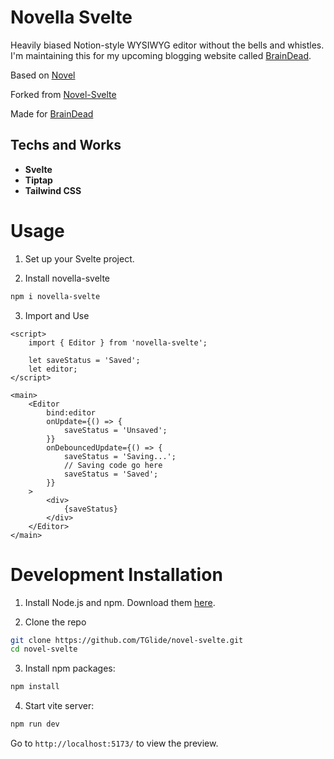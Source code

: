 # Novella Svelte

Heavily biased Notion-style WYSIWYG editor without the bells and whistles. I'm maintaining this for my upcoming blogging website called [BrainDead](https://github.com/BrainDeadSocial).

Based on [Novel](https://github.com/steven-tey/novel)

Forked from [Novel-Svelte](https://github.com/TGlide/novel-svelte)

Made for [BrainDead](https://github.com/BrainDeadSocial)

## Techs and Works

- **Svelte**
- **Tiptap**
- **Tailwind CSS**

# Usage

1. Set up your Svelte project.

2. Install novella-svelte

```bash
npm i novella-svelte
```

3. Import and Use

```svelte
<script>
	import { Editor } from 'novella-svelte';

	let saveStatus = 'Saved';
	let editor;
</script>

<main>
	<Editor
		bind:editor
		onUpdate={() => {
			saveStatus = 'Unsaved';
		}}
		onDebouncedUpdate={() => {
			saveStatus = 'Saving...';
			// Saving code go here
			saveStatus = 'Saved';
		}}
	>
		<div>
			{saveStatus}
		</div>
	</Editor>
</main>
```

# Development Installation

1. Install Node.js and npm. Download them [here](https://nodejs.org/en/download/).

2. Clone the repo

```bash
git clone https://github.com/TGlide/novel-svelte.git
cd novel-svelte
```

3. Install npm packages:

```bash
npm install
```

4. Start vite server:

```bash
npm run dev
```

Go to `http://localhost:5173/` to view the preview.

